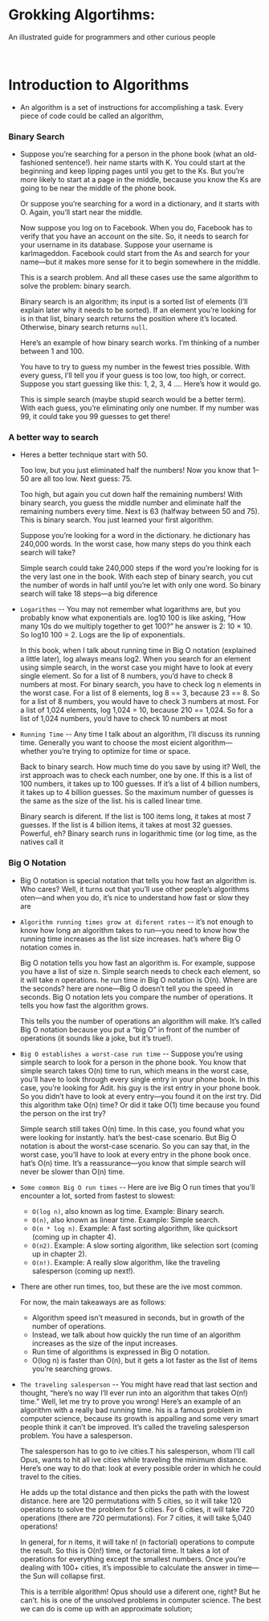 # Grokking Algortihms:

An illustrated guide for programmers and other curious people

<br>

# Introduction to Algorithms

- An algorithm is a set of instructions for accomplishing a task. Every piece of code could be called an algorithm,

### Binary Search

- Suppose you’re searching for a person in the phone book (what an old- fashioned sentence!). heir name starts with K. You could start at the beginning and keep lipping pages until you get to the Ks. But you’re more likely to start at a page in the middle, because you know the Ks are going to be near the middle of the phone book.

  Or suppose you’re searching for a word in a dictionary, and it starts with O. Again, you’ll start near the middle.
  
  Now suppose you log on to Facebook. When you do, Facebook
has to verify that you have an account on the site. So, it needs to search for your username in its database. Suppose your username is karlmageddon. Facebook could start from the As and search for your name—but it makes more sense for it to begin somewhere in the middle.

  This is a search problem. And all these cases use the same algorithm to solve the problem: binary search.
  
  Binary search is an algorithm; its input is a sorted list of elements (I’ll explain later why it needs to be sorted). If an element you’re looking for is in that list, binary search returns the position where it’s located. Otherwise, binary search returns `null`.
  
  Here’s an example of how binary search works. I’m thinking of a number between 1 and 100.
  
  You have to try to guess my number in the fewest tries possible. With every guess, I’ll tell you if your guess is too low, too high, or correct. Suppose you start guessing like this: 1, 2, 3, 4 .... Here’s how it would go.
  
  This is simple search (maybe stupid search would be a better term). With each guess, you’re eliminating only one number. If my number was 99, it could take you 99 guesses to get there!
  
### A better way to search

- Heres a better technique start with 50.

  Too low, but you just eliminated half the numbers! Now you know that 1–50 are all too low. Next guess: 75.

  Too high, but again you cut down half the remaining numbers! With binary search, you guess the middle number and eliminate half the remaining numbers every time. Next is 63 (halfway between 50 and 75). This is binary search. You just learned your first algorithm.
  
  Suppose you’re looking for a word in the dictionary. he dictionary has 240,000 words. In the worst case, how many steps do you think each search will take?
  
  Simple search could take 240,000 steps if the word you’re looking for is the very last one in the book. With each step of binary search, you cut the number of words in half until you’re let with only one word. So binary search will take 18 steps—a big diference
  
- `Logarithms` -- You may not remember what logarithms are, but you probably know what exponentials are. log10 100 is like asking, “How many 10s do we multiply together to get 100?” he answer is 2: 10 × 10. So log10 100 = 2. Logs are the lip of exponentials.

  In this book, when I talk about running time in Big O notation (explained a little later), log always means log2. When you search for an element using simple search, in the worst case you might have to look at every single element. So for a list of 8 numbers, you’d have to check 8 numbers at most. For binary search, you have to check log n elements in the worst case. For a list of 8 elements, log 8 == 3, because 23 == 8. So for a list of 8 numbers, you would have to check 3 numbers at most. For a list of 1,024 elements, log 1,024 = 10, because 210 == 1,024. So for a list of 1,024 numbers, you’d have to check 10 numbers at most
  
- `Running Time` -- Any time I talk about an algorithm, I’ll discuss its running time. Generally you want to choose the most eicient algorithm— whether you’re trying to optimize for time or space.

  Back to binary search. How much time do you save by using it? Well, the irst approach was to check each number, one by one. If this is a list of 100 numbers, it takes up to 100 guesses. If it’s a list of 4 billion numbers, it takes up to 4 billion guesses. So the maximum number of guesses is the same as the size of the list. his is called linear time.

  Binary search is diferent. If the list is 100 items long, it takes at most 7 guesses. If the list is 4 billion items, it takes at most 32 guesses. Powerful, eh? Binary search runs in logarithmic time (or log time, as the natives call it

### Big O Notation

- Big O notation is special notation that tells you how fast an algorithm is. Who cares? Well, it turns out that you’ll use other people’s algorithms oten—and when you do, it’s nice to understand how fast or slow they are

- `Algorithm running times grow at diferent rates` -- it’s not enough to know how long an algorithm takes to run—you need to know how the running time increases as the list size increases. hat’s where Big O notation comes in.

  Big O notation tells you how fast an algorithm is. For example, suppose you have a list of size n. Simple search needs to check each element, so it will take n operations. he run time in Big O notation is O(n). Where are the seconds? here are none—Big O doesn’t tell you the speed in seconds. Big O notation lets you compare the number of operations. It tells you how fast the algorithm grows.
  
  This tells you the number of operations an algorithm will make. It’s called Big O notation because you put a “big O” in front of the number of operations (it sounds like a joke, but it’s true!).

- `Big O establishes a worst-case run time` -- Suppose you’re using simple search to look for a person in the phone book. You know that simple search takes O(n) time to run, which means in the worst case, you’ll have to look through every single entry in your phone book. In this case, you’re looking for Adit. his guy is the irst entry in your phone book. So you didn’t have to look at every entry—you found it on the irst try. Did this algorithm take O(n) time? Or did it take O(1) time because you found the person on the irst try?
  
  Simple search still takes O(n) time. In this case, you found what you were looking for instantly. hat’s the best-case scenario. But Big O notation is about the worst-case scenario. So you can say that, in the worst case, you’ll have to look at every entry in the phone book once. hat’s O(n) time. It’s a reassurance—you know that simple search will never be slower than O(n) time.
  
- `Some common Big O run times` -- Here are ive Big O run times that you’ll encounter a lot, sorted from fastest to slowest:
  - `O(log n)`, also known as log time. Example: Binary search.
  - `O(n)`, also known as linear time. Example: Simple search.
  - `O(n * log n)`. Example: A fast sorting algorithm, like quicksort (coming up in chapter 4).
  - `O(n2)`. Example: A slow sorting algorithm, like selection sort (coming up in chapter 2).
  - `O(n!)`. Example: A really slow algorithm, like the traveling salesperson (coming up next!).
  
- There are other run times, too, but these are the ive most common.

  For now, the main takeaways are as follows:
  - Algorithm speed isn’t measured in seconds, but in growth of the number of operations.
  - Instead, we talk about how quickly the run time of an algorithm increases as the size of the input increases.
  - Run time of algorithms is expressed in Big O notation.
  - O(log n) is faster than O(n), but it gets a lot faster as the list of items you’re searching grows.
  
- `The traveling salesperson` -- You might have read that last section and thought, “here’s no way I’ll ever run into an algorithm that takes O(n!) time.” Well, let me try to prove you wrong! Here’s an example of an algorithm with a really bad running time. his is a famous problem in computer science, because its growth is appalling and some very smart people think it can’t be improved. It’s called the traveling salesperson problem. You have a salesperson.

  The salesperson has to go to ive cities.T his salesperson, whom I’ll call Opus, wants to hit all ive cities while traveling the minimum distance. Here’s one way to do that: look at every possible order in which he could travel to the cities.
  
  He adds up the total distance and then picks the path with the lowest distance. here are 120 permutations with 5 cities, so it will take 120 operations to solve the problem for 5 cities. For 6 cities, it will take 720 operations (there are 720 permutations). For 7 cities, it will take 5,040 operations!
  
  In general, for n items, it will take n! (n factorial) operations to compute the result. So this is O(n!) time, or factorial time. It takes a lot of operations for everything except the smallest numbers. Once you’re dealing with 100+ cities, it’s impossible to calculate the answer in time—the Sun will collapse first.
  
  This is a terrible algorithm! Opus should use a diferent one, right? But he can’t. his is one of the unsolved problems in computer science. The best we can do is come up with an approximate solution;
  
  
